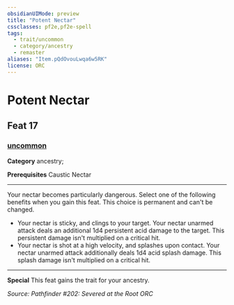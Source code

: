 ```yaml
---
obsidianUIMode: preview
title: "Potent Nectar"
cssclasses: pf2e,pf2e-spell
tags:
  - trait/uncommon
  - category/ancestry
  - remaster
aliases: "Item.pQdOvouLwqa6w5RK"
license: ORC
---
```

# Potent Nectar
## Feat 17
### [uncommon](cool%20folder/Important%20stuff/Bestiary/zz_traits/uncommon.md "Uncommon Rarity Trait")

**Category** ancestry; 



**Prerequisites** Caustic Nectar
* * *
Your nectar becomes particularly dangerous. Select one of the following benefits when you gain this feat. This choice is permanent and can't be changed.

*   Your nectar is sticky, and clings to your target. Your nectar unarmed attack deals an additional 1d4 persistent acid damage to the target. This persistent damage isn't multiplied on a critical hit.
*   Your nectar is shot at a high velocity, and splashes upon contact. Your nectar unarmed attack additionally deals 1d4 acid splash damage. This splash damage isn't multiplied on a critical hit.

* * *

**Special** This feat gains the trait for your ancestry.

*Source: Pathfinder #202: Severed at the Root*
*ORC*